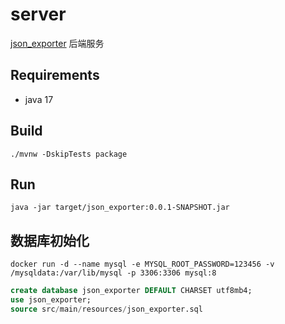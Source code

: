 # server

[json_exporter](https://github.com/zhengtianbao/json_exporter) 后端服务

## Requirements

- java 17

## Build

```shell
./mvnw -DskipTests package
```

## Run

```shell
java -jar target/json_exporter:0.0.1-SNAPSHOT.jar
```

## 数据库初始化

```shell
docker run -d --name mysql -e MYSQL_ROOT_PASSWORD=123456 -v /mysqldata:/var/lib/mysql -p 3306:3306 mysql:8
```

```sql
create database json_exporter DEFAULT CHARSET utf8mb4;
use json_exporter;
source src/main/resources/json_exporter.sql
```
